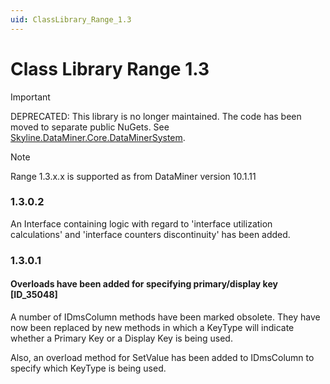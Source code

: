 ```yaml
---
uid: ClassLibrary_Range_1.3
---
```


# Class Library Range 1.3

> [!IMPORTANT]
> DEPRECATED: This library is no longer maintained. The code has been moved to separate public NuGets. See [Skyline.DataMiner.Core.DataMinerSystem](xref:Skyline_DataMiner_Core_DataMinerSystem_Range_1.0).

> [!NOTE]
> Range 1.3.x.x is supported as from DataMiner version 10.1.11

### 1.3.0.2

An Interface containing logic with regard to 'interface utilization calculations' and 'interface counters discontinuity' has been added.

### 1.3.0.1

#### Overloads have been added for specifying primary/display key [ID_35048]

A number of IDmsColumn methods have been marked obsolete. They have now been replaced by new methods in which a KeyType will indicate whether a Primary Key or a Display Key is being used.

Also, an overload method for SetValue has been added to IDmsColumn to specify which KeyType is being used.
